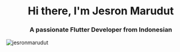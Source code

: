 <h1 align="center">Hi there, I'm Jesron Marudut</h1>
 <h3 align="center">A passionate Flutter Developer from Indonesian</h3>
<p align="left"> <img src="https://komarev.com/ghpvc/?username=jesronmarudut&label=Profile%20views&color=0e75b6&style=flat" alt="jesronmarudut" /> </p>

